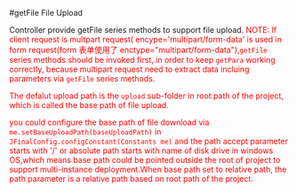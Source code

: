 #getFile File Upload

Controller provide getFile series methods to support file upload.
 <font color='red'>
NOTE: If client request is multpart request( encype='multipart/form-data' is used in form
 request(form 表单使用了 enctype="multipart/form-data"),`getFile` series methods should be invoked first, in order to keep `getPara` working correctly, because multipart request need to extract data incluing parameters via `getFile` series methods.


The defalut upload path is the `upload` sub-folder in root path of the project, which is called the base path of file upload.

you could configure the base path of file download via `me.setBaseUploadPath(baseUploadPath)` in `JFinalConfig.configConstant(Constants me)` and the path accept parameter starts with '/' or absolute path starts with name of disk drive in windows OS,which means base path could be pointed outside the root of project to support multi-instance deployment.When base path set to relative path, the path parameter is a relative path based on root path of the project.
